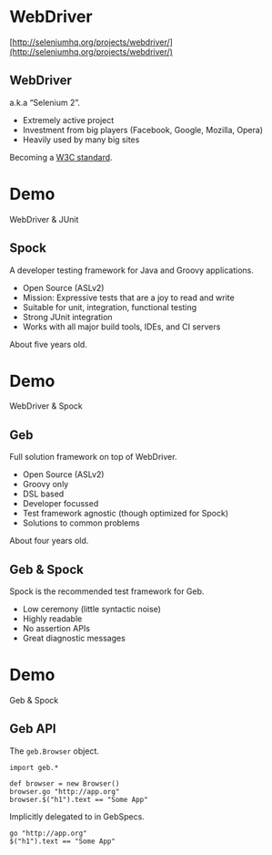 # WebDriver

[http://seleniumhq.org/projects/webdriver/](http://seleniumhq.org/projects/webdriver/)

## WebDriver

a.k.a “Selenium 2”.

* Extremely active project
* Investment from big players (Facebook, Google, Mozilla, Opera)
* Heavily used by many big sites

Becoming a [W3C standard](http://dvcs.w3.org/hg/webdriver/raw-file/515b648d58ff/webdriver-spec.html).

# Demo

WebDriver & JUnit

## Spock

A developer testing framework for Java and Groovy applications.

* Open Source (ASLv2)
* Mission: Expressive tests that are a joy to read and write
* Suitable for unit, integration, functional testing
* Strong JUnit integration
* Works with all major build tools, IDEs, and CI servers

About five years old.

# Demo

WebDriver & Spock

## Geb

Full solution framework on top of WebDriver.

* Open Source (ASLv2)
* Groovy only
* DSL based
* Developer focussed
* Test framework agnostic (though optimized for Spock)
* Solutions to common problems

About four years old.

## Geb & Spock

Spock is the recommended test framework for Geb.

* Low ceremony (little syntactic noise)
* Highly readable
* No assertion APIs
* Great diagnostic messages

# Demo

Geb & Spock

## Geb API

The `geb.Browser` object.

    import geb.*
    
    def browser = new Browser()
    browser.go "http://app.org"
    browser.$("h1").text == "Some App"

Implicitly delegated to in GebSpecs.

    go "http://app.org"
    $("h1").text == "Some App"
